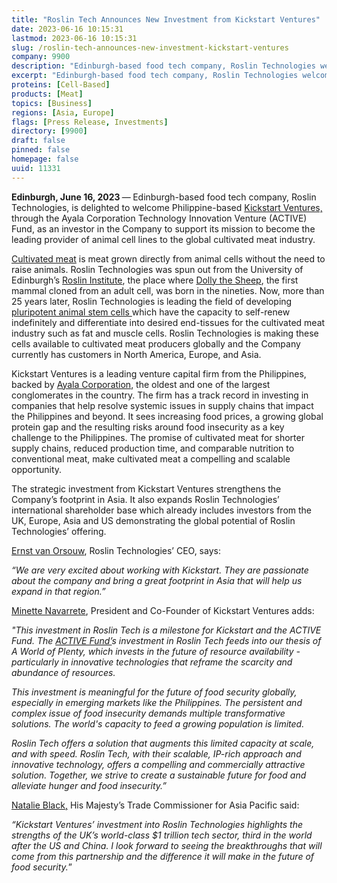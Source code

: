 ```yaml
---
title: "Roslin Tech Announces New Investment from Kickstart Ventures"
date: 2023-06-16 10:15:31
lastmod: 2023-06-16 10:15:31
slug: /roslin-tech-announces-new-investment-kickstart-ventures
company: 9900
description: "Edinburgh-based food tech company, Roslin Technologies welcomes Philippine-based Kickstart Ventures, through the Ayala Corporation Technology Innovation Venture (ACTIVE) Fund, as an investor in the Company to support its mission to become the leading provider of animal cell lines to the global cultivated meat industry."
excerpt: "Edinburgh-based food tech company, Roslin Technologies welcomes Philippine-based Kickstart Ventures, through the Ayala Corporation Technology Innovation Venture (ACTIVE) Fund, as an investor in the Company to support its mission to become the leading provider of animal cell lines to the global cultivated meat industry."
proteins: [Cell-Based]
products: [Meat]
topics: [Business]
regions: [Asia, Europe]
flags: [Press Release, Investments]
directory: [9900]
draft: false
pinned: false
homepage: false
uuid: 11331
---
```

<p><strong>Edinburgh, June 16, 2023 </strong>—<strong> </strong>Edinburgh-based food tech company, Roslin Technologies, is delighted to welcome Philippine-based <a href="https://kickstart.ph/">Kickstart Ventures,</a> through the Ayala Corporation Technology Innovation Venture (ACTIVE) Fund, as an investor in the Company to support its mission to become the leading provider of animal cell lines to the global cultivated meat industry.</p>
<p><a href="https://gfi.org/science/the-science-of-cultivated-meat/">Cultivated meat</a> is meat grown directly from animal cells without the need to raise animals. Roslin Technologies was spun out from the University of Edinburgh’s <a href="https://www.ed.ac.uk/roslin">Roslin Institute</a>, the place where <a href="https://www.ed.ac.uk/roslin/about/dolly">Dolly the Sheep</a>, the first mammal cloned from an adult cell, was born in the nineties. Now, more than 25 years later, Roslin Technologies is leading the field of developing<a href="https://gfi.org/science/the-science-of-cultivated-meat/deep-dive-cultivated-meat-cell-lines/"> pluripotent animal stem cells </a>which have the capacity to self-renew indefinitely and differentiate into desired end-tissues for the cultivated meat industry such as fat and muscle cells. Roslin Technologies is making these cells available to cultivated meat producers globally and the Company currently has customers in North America, Europe, and Asia.</p>
<p>Kickstart Ventures is a leading venture capital firm from the Philippines, backed by <a href="https://ayala.com/">Ayala Corporation</a>, the oldest and one of the largest conglomerates in the country. The firm has a track record in investing in companies that help resolve systemic issues in supply chains that impact the Philippines and beyond. It sees increasing food prices, a growing global protein gap and the resulting risks around food insecurity as a key challenge to the Philippines. The promise of cultivated meat for shorter supply chains, reduced production time, and comparable nutrition to conventional meat, make cultivated meat a compelling and scalable opportunity.</p>
<p>The strategic investment from Kickstart Ventures strengthens the Company’s footprint in Asia. It also expands Roslin Technologies’ international shareholder base which already includes investors from the UK, Europe, Asia and US demonstrating the global potential of Roslin Technologies’ offering.</p>
<p><a href="https://www.linkedin.com/in/ernst-van-orsouw-25989912/">Ernst van Orsouw</a>, Roslin Technologies’ CEO, says:</p>
<p><em>“We are very excited about working with Kickstart. They are passionate about the company and bring a great footprint in Asia that will help us expand in that region.”</em></p>
<p><a href="https://www.linkedin.com/in/minettenavarrete/">Minette Navarrete</a>, President and Co-Founder of Kickstart Ventures adds:</p>
<p><em>"This investment in Roslin Tech is a milestone for Kickstart and the ACTIVE Fund. The <a href="https://kickstart.ph/investment-focus">ACTIVE Fund’</a>s investment in Roslin Tech feeds into our thesis of A World of Plenty, which invests in the future of resource availability - particularly in innovative technologies that reframe the scarcity and abundance of resources.</em></p>
<p><em>This investment is meaningful for the future of food security globally, especially in emerging markets like the Philippines. The persistent and complex issue of food insecurity demands multiple transformative solutions. The world's capacity to feed a growing population is limited.</em></p>
<p><em>Roslin Tech offers a solution that augments this limited capacity at scale, and with speed. Roslin Tech, with their scalable, IP-rich approach and innovative technology, offers a compelling and commercially attractive solution. Together, we strive to create a sustainable future for food and alleviate hunger and food insecurity.”</em></p>
<p><a href="https://twitter.com/natalieblackuk">Natalie Black,</a> His Majesty’s Trade Commissioner for Asia Pacific said:</p>
<p><em>“Kickstart Ventures’ investment into Roslin Technologies highlights the strengths of the UK’s world-class $1 trillion tech sector, third in the world after the US and China. I look forward to seeing the breakthroughs that will come from this partnership and the difference it will make in the future of food security.</em>”</p>
